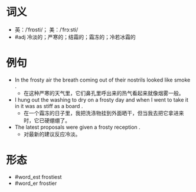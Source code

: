# 词义
- 英：/ˈfrɒsti/； 美：/ˈfrɔːsti/
- #adj 冷淡的；严寒的；结霜的；霜冻的；冷若冰霜的
# 例句
- In the frosty air the breath coming out of their nostrils looked like smoke .
	- 在这种严寒的天气里，它们鼻孔里呼出来的热气看起来就像烟雾一般。
- I hung out the washing to dry on a frosty day and when I went to take it in it was as stiff as a board .
	- 在一个霜冻的日子里，我把洗涤物挂到外面晒干，但当我去把它拿进来时，它已硬绷绷了。
- The latest proposals were given a frosty reception .
	- 对最新的建议反应冷淡。
# 形态
- #word_est frostiest
- #word_er frostier
